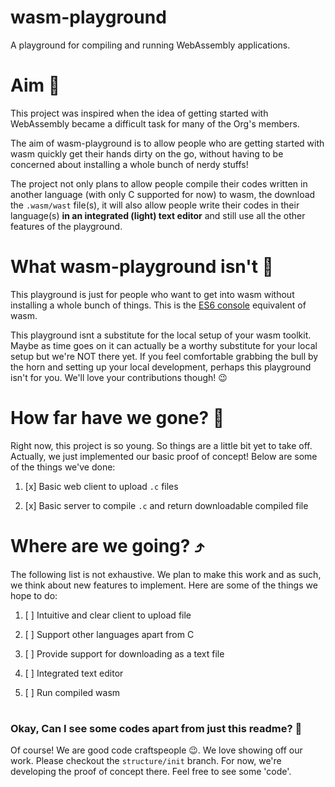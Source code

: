 # wasm-playground
A playground for compiling and running WebAssembly applications.
#

# Aim 🎯

This project was inspired when the idea of getting started with WebAssembly became a difficult task for many of the Org's members.

The aim of wasm-playground is to allow people who are getting started with wasm quickly get their hands dirty on the go, without having to be concerned about installing a whole bunch of nerdy stuffs!

The project not only plans to allow people compile their codes written in another language (with only C supported for now) to wasm, the download the ```.wasm/wast``` file(s), it will also allow people write their codes in their language(s) **in an integrated (light) text editor** and still use all the other features of the playground.
#

# What wasm-playground isn't 🛑

This playground is just for people who want to get into wasm without installing a whole bunch of things. This is the [ES6 console](https://es6console.com/) equivalent of wasm.

This playground isnt a substitute for the local setup of your wasm toolkit. Maybe as time goes on it can actually be a worthy substitute for your local setup but we're NOT there yet. If you feel comfortable grabbing the bull by the horn and setting up your local development, perhaps this playground isn't for you. We'll love your contributions though! 😉
#

# How far have we gone? 🏃

Right now, this project is so young. So things are a little bit yet to take off. Actually, we just implemented our basic proof of concept! Below are some of the things we've done:

1. [x] Basic web client to upload ```.c``` files

2. [x] Basic server to compile ```.c``` and return downloadable compiled file

#

# Where are we going? ⤴️

The following list is not exhaustive. We plan to make this work and as such, we think about new features to implement. Here are some of the things we hope to do:

1. [ ] Intuitive and clear client to upload file

2. [ ] Support other languages apart from C

3. [ ] Provide support for downloading as a text file

4. [ ] Integrated text editor

5. [ ] Run compiled wasm

#


### Okay, Can I see some codes apart from just this readme? 🤔

Of course! We are good code craftspeople 😉. We love showing off our work. Please checkout the `structure/init` branch. For now, we're developing the proof of concept there. Feel free to see some 'code'.
